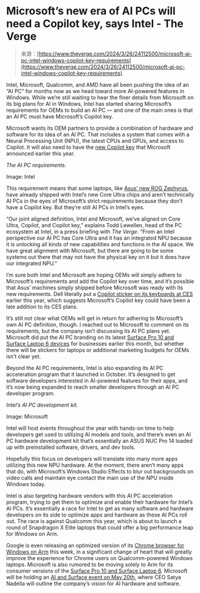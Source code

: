 <!--yml
category: 未分类
date: 2024-05-29 12:43:13
-->

# Microsoft’s new era of AI PCs will need a Copilot key, says Intel - The Verge

> 来源：[https://www.theverge.com/2024/3/26/24112500/microsoft-ai-pc-intel-windows-copilot-key-requirements](https://www.theverge.com/2024/3/26/24112500/microsoft-ai-pc-intel-windows-copilot-key-requirements)

Intel, Microsoft, Qualcomm, and AMD have all been pushing the idea of an “AI PC” for months now as we head toward more AI-powered features in Windows. While we’re still waiting to hear the finer details from Microsoft on its big plans for AI in Windows, Intel has started sharing Microsoft’s requirements for OEMs to build an AI PC — and one of the main ones is that an AI PC must have Microsoft’s Copilot key.

Microsoft wants its OEM partners to provide a combination of hardware and software for its idea of an AI PC. That includes a system that comes with a Neural Processing Unit (NPU), the latest CPUs and GPUs, and access to Copilot. It will also need to have the [new Copilot key](/2024/1/4/24023809/microsoft-copilot-key-keyboard-windows-laptops-pcs) that Microsoft announced earlier this year.

*The AI PC requirements.*

Image: Intel

This requirement means that some laptops, like [Asus’ new ROG Zephyrus](/2024/1/8/24025592/asus-rog-zephyrus-14-16-strix-scar-laptops-ces-price-specs-impressions), have already shipped with Intel’s new Core Ultra chips and aren’t technically AI PCs in the eyes of Microsoft’s strict requirements because they don’t have a Copilot key. But they’re still AI PCs in Intel’s eyes.

“Our joint aligned definition, Intel and Microsoft, we’ve aligned on Core Ultra, Copilot, and Copilot key,” explains Todd Lewellen, head of the PC ecosystem at Intel, in a press briefing with *The Verge*. “From an Intel perspective our AI PC has Core Ultra and it has an integrated NPU because it is unlocking all kinds of new capabilities and functions in the AI space. We have great alignment with Microsoft, but there are going to be some systems out there that may not have the physical key on it but it does have our integrated NPU.”

I’m sure both Intel and Microsoft are hoping OEMs will simply adhere to Microsoft’s requirements and add the Copilot key over time, and it’s possible that Asus’ machines simply shipped before Microsoft was ready with its new requirements. Dell literally put a [Copilot sticker on its keyboards at CES](/2024/1/4/24023682/dell-xps-2024-ces-13-14-16-laptops) earlier this year, which suggests Microsoft’s Copilot key could have been a late addition to its CES plans.

It’s still not clear what OEMs will get in return for adhering to Microsoft’s own AI PC definition, though. I reached out to Microsoft to comment on its requirements, but the company isn’t discussing its AI PC plans yet. Microsoft did put the AI PC branding on its latest [Surface Pro 10 and Surface Laptop 6 devices](/2024/3/21/24107513/microsoft-ai-pc-surface-pro-10-laptop-6-specs-release-date-price) for businesses earlier this month, but whether there will be stickers for laptops or additional marketing budgets for OEMs isn’t clear yet.

Beyond the AI PC requirements, Intel is also expanding its AI PC acceleration program that it launched in October. It’s designed to get software developers interested in AI-powered features for their apps, and it’s now being expanded to reach smaller developers through an AI PC developer program.

*Intel’s AI PC development kit.*

Image: Microsoft

Intel will host events throughout the year with hands-on time to help developers get used to utilizing AI models and tools, and there’s even an AI PC hardware development kit that’s essentially an ASUS NUC Pro 14 loaded up with preinstalled software, drivers, and dev tools.

Hopefully this focus on developers will translate into many more apps utilizing this new NPU hardware. At the moment, there aren’t many apps that do, with Microsoft’s Windows Studio Effects to blur out backgrounds on video calls and maintain eye contact the main use of the NPU inside Windows today.

Intel is also targeting hardware vendors with this AI PC acceleration program, trying to get them to optimize and enable their hardware for Intel’s AI PCs. It’s essentially a race for Intel to get as many software and hardware developers on its side to optimize apps and hardware as these AI PCs roll out. The race is against Qualcomm this year, which is about to launch a round of Snapdragon X Elite laptops that could offer a big performance leap for Windows on Arm.

Google is even releasing an optimized version of its [Chrome browser for Windows on Arm](/e/23876314) this week, in a significant change of heart that will greatly improve the experience for Chrome users on Qualcomm-powered Windows laptops. Microsoft is also rumored to be moving solely to Arm for its consumer versions of the [Surface Pro 10 and Surface Laptop 6](/2024/3/21/24107513/microsoft-ai-pc-surface-pro-10-laptop-6-specs-release-date-price). Microsoft will be holding an [AI and Surface event on May 20th](/2024/3/18/24104982/microsoft-ai-event-build-2024-satya-nadella), where CEO Satya Nadella will outline the company’s vision for AI hardware and software.